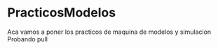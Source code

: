 # PracticosModelos
Aca vamos a poner los practicos de maquina de modelos y simulacion
Probando pull
